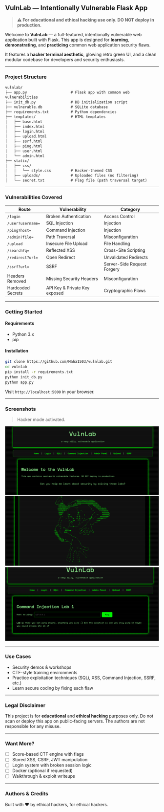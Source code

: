 ## VulnLab — Intentionally Vulnerable Flask App

> **⚠️ For educational and ethical hacking use only. DO NOT deploy in production.**

Welcome to **VulnLab** — a full-featured, intentionally vulnerable web application built with Flask. This app is designed for **learning**, **demonstrating**, and **practicing** common web application security flaws.

It features a **hacker terminal aesthetic**, glowing retro green UI, and a clean modular codebase for developers and security enthusiasts.

---

### Project Structure

```
vulnlab/
├── app.py                    # Flask app with common web vulnerabilities
├── init_db.py                # DB initialization script
├── vulnerable.db             # SQLite database
├── requirements.txt          # Python dependencies
├── templates/                # HTML templates
│   ├── base.html
│   ├── index.html
│   ├── login.html
│   ├── upload.html
│   ├── ssrf.html
|   ├── ping.html
|   ├── user.html
│   └── admin.html
├── static/
│   ├── css/
│   │   └── style.css         # Hacker-themed CSS
│   ├── uploads/              # Uploaded files (no filtering)
│   └── secret.txt            # Flag file (path traversal target)
```

---

### Vulnerabilities Covered

| Route              | Vulnerability                        | Category                |
|-------------------|--------------------------------------|-------------------------|
| `/login`          | Broken Authentication                | Access Control          |
| `/user?username=` | SQL Injection                        | Injection               |
| `/ping?host=`     | Command Injection                    | Injection               |
| `/admin?file=`    | Path Traversal                       | Misconfiguration        |
| `/upload`         | Insecure File Upload                 | File Handling           |
| `/search?q=`      | Reflected XSS                        | Cross-Site Scripting    |
| `/redirect?url=`  | Open Redirect                        | Unvalidated Redirects   |
| `/ssrf?url=`      | SSRF                                 | Server-Side Request Forgery |
| Headers Removed   | Missing Security Headers             | Misconfiguration        |
| Hardcoded Secrets | API Key & Private Key exposed        | Cryptographic Flaws     |

---

### Getting Started

#### Requirements
- Python 3.x
- pip

#### Installation

```bash
git clone https://github.com/Maha1503/vulnlab.git
cd vulnlab
pip install -r requirements.txt
python init_db.py
python app.py
```

Visit `http://localhost:5000` in your browser.

---

### Screenshots

> Hacker mode activated.

![screenshot](https://github.com/Maha1503/vulnerable_check_app/blob/main/Screenshot%20(280).png)
![screenshot](https://github.com/Maha1503/vulnerable_check_app/blob/main/Screenshot%20(281).png)
![screenshot](https://github.com/Maha1503/vulnerable_check_app/blob/main/Screenshot%20(282).png)

---

### Use Cases

- Security demos & workshops
- CTF-style training environments
- Practice exploitation techniques (SQLi, XSS, Command Injection, SSRF, etc.)
- Learn secure coding by fixing each flaw

---

### Legal Disclaimer

This project is for **educational** and **ethical hacking** purposes only. Do not scan or deploy this app on public-facing servers. The authors are not responsible for any misuse.

---

### Want More?

- [ ] Score-based CTF engine with flags
- [ ] Stored XSS, CSRF, JWT manipulation
- [ ] Login system with broken session logic
- [ ] Docker (optional if requested)
- [ ] Walkthrough & exploit writeups

---

### Authors & Credits

Built with ❤️ by ethical hackers, for ethical hackers.

